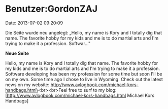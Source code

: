 Benutzer:GordonZAJ
==================

Date: 2013-07-02 09:20:09

Die Seite wurde neu angelegt: „Hello, my name is Kory and I totally dig
that name. The favorite hobby for my kids and me is to do martial arts
and I\'m trying to make it a profession. Softwar..."

**Neue Seite**

<div>

Hello, my name is Kory and I totally dig that name. The favorite hobby
for my kids and me is to do martial arts and I\'m trying to make it a
profession. Software developing has been my profession for some time but
soon I\'ll be on my own. Some time ago I chose to live in Wyoming. Check
out the latest news on my website:
http://www.avlogbook.com/michael-kors-handbags.html\<br\>\<br\>Feel free
to surf to my blog:
\[http://www.avlogbook.com/michael-kors-handbags.html Michael Kors
Handbags\]

</div>
